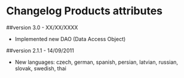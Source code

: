 Changelog Products attributes
=============================

##version 3.0 - XX/XX/XXXX

* Implemented new DAO (Data Access Object)

##version 2.1.1 - 14/09/2011

* New languages: czech, german, spanish, persian, latvian, russian, slovak, swedish, thai
